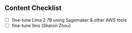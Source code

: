 ## Content Checklist

- [ ] fine-tune Llma 2 7B using Sagemaker & other AWS tools
- [ ] fine-tune llms (Sharon Zhou)
